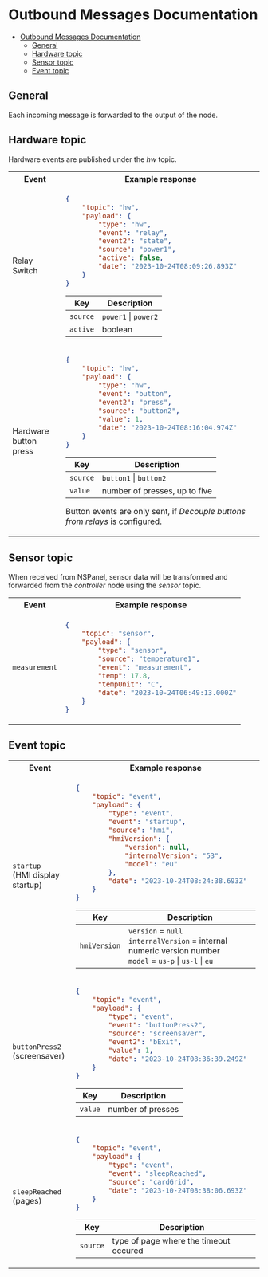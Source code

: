 # Outbound Messages Documentation

-   [Outbound Messages Documentation](#outbound-messages-documentation)
    -   [General](#general)
    -   [Hardware topic](#hardware-topic)
    -   [Sensor topic](#sensor-topic)
    -   [Event topic](#event-topic)

## General

Each incoming message is forwarded to the output of the node.

## Hardware topic

Hardware events are published under the _hw_ topic.

<table>
<tr>
<th>Event</th>
<th>Example response</th>
</tr>
<tr>
<td>Relay Switch</td>
<td>

```json
{
    "topic": "hw",
    "payload": {
        "type": "hw",
        "event": "relay",
        "event2": "state",
        "source": "power1",
        "active": false,
        "date": "2023-10-24T08:09:26.893Z"
    }
}
```

| Key      | Description          |
| -------- | -------------------- |
| `source` | `power1` \| `power2` |
| `active` | boolean              |

</td>
</tr>
<tr>
<td>Hardware button press</td>
<td>

```json
{
    "topic": "hw",
    "payload": {
        "type": "hw",
        "event": "button",
        "event2": "press",
        "source": "button2",
        "value": 1,
        "date": "2023-10-24T08:16:04.974Z"
    }
}
```

| Key      | Description                   |
| -------- | ----------------------------- |
| `source` | `button1` \| `button2`        |
| `value`  | number of presses, up to five |

Button events are only sent, if _Decouple buttons from relays_ is configured.

</td>
</tr>
</table>

## Sensor topic

When received from NSPanel, sensor data will be transformed and forwarded from the _controller_ node using the _sensor_ topic.

<table>
<tr>
<th>Event</th>
<th>Example response</th>
</tr>
<tr>
<td> <code>measurement</code></td>
<td>

```json
{
    "topic": "sensor",
    "payload": {
        "type": "sensor",
        "source": "temperature1",
        "event": "measurement",
        "temp": 17.8,
        "tempUnit": "C",
        "date": "2023-10-24T06:49:13.000Z"
    }
}
```

</td>
</tr>
</table>

## Event topic

<table>
<tr>
<th>Event</th>
<th>Example response</th>
</tr>
<tr>
<td>
 <code>startup</code> <br>(HMI display startup)</td>
<td>

```json
{
    "topic": "event",
    "payload": {
        "type": "event",
        "event": "startup",
        "source": "hmi",
        "hmiVersion": {
            "version": null,
            "internalVersion": "53",
            "model": "eu"
        },
        "date": "2023-10-24T08:24:38.693Z"
    }
}
```

| Key | Description |
| --- | --- |
| `hmiVersion` | `version` = `null`<br> `internalVersion` = internal numeric version number<br> `model` = `us-p` \| `us-l` \| `eu` |

</td>
</tr>
<tr>
<td><code>buttonPress2</code><br>(screensaver)</td>
<td>

```json
{
    "topic": "event",
    "payload": {
        "type": "event",
        "event": "buttonPress2",
        "source": "screensaver",
        "event2": "bExit",
        "value": 1,
        "date": "2023-10-24T08:36:39.249Z"
    }
}
```

| Key     | Description       |
| ------- | ----------------- |
| `value` | number of presses |

</td>
</tr>

<tr>
<td><code>sleepReached</code><br>(pages)</td>
<td>

```json
{
    "topic": "event",
    "payload": {
        "type": "event",
        "event": "sleepReached",
        "source": "cardGrid",
        "date": "2023-10-24T08:38:06.693Z"
    }
}
```

| Key      | Description                            |
| -------- | -------------------------------------- |
| `source` | type of page where the timeout occured |

</td>
</tr>

</table>
